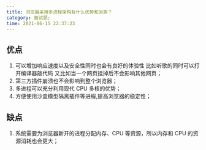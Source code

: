 ```yaml
---
title: 浏览器采用多进程架构有什么优势和劣势？
category: 面试题;
time: 2021-06-15 22:37:23
---
```


## 优点

1. 可以增加响应速度以及安全性同时也会有良好的体验性 比如听歌的同时可以打开编译器敲代码 又比如当一个网页挂掉后不会影响其他网页；
2. 第三方插件崩溃也不会影响到整个浏览器；
3. 多进程可以充分利用现代 CPU 多核的优势；
4. 方便使用沙盒模型隔离插件等进程,提高浏览器的稳定性；

## 缺点

1. 系统需要为浏览器新开的进程分配内存、CPU 等资源，所以内存和 CPU 的资源消耗也会更大；

